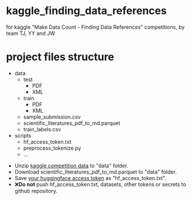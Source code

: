# kaggle_finding_data_references
for kaggle "Make Data Count - Finding Data References" competitions, by team TJ, YY and JW

# project files structure

- data
    * test
        * PDF
        * XML
    * train
        * PDF
        * XML
    * sample_submission.csv
    * scientific_literatures_pdf_to_md.parquet
    * train_labels.csv
- scripts
    * hf_access_token.txt
    * preprocess_tokenize.py
    * ...

* Unzip [kaggle competition data](https://www.kaggle.com/competitions/make-data-count-finding-data-references/data) to "data" folder.
* Download scientific_literatures_pdf_to_md.parquet to "data" folder.
* Save [your huggingface access token](https://huggingface.co/settings/tokens) as "hf_access_token.txt".
* ❌**Do not** push hf_access_token.txt, datasets, other tokens or secrets to github repository.
